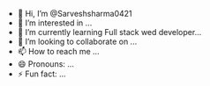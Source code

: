 - 👋 Hi, I’m @Sarveshsharma0421
- 👀 I’m interested in ...
- 🌱 I’m currently learning Full stack wed developer...
- 💞️ I’m looking to collaborate on ...
- 📫 How to reach me ...
- 😄 Pronouns: ...
- ⚡ Fun fact: ...

<!---
Sarveshsharma0421/Sarveshsharma0421 is a ✨ special ✨ repository because its `README.md` (this file) appears on your GitHub profile.
You can click the Preview link to take a look at your changes.
--->
